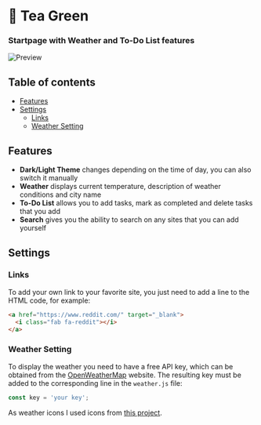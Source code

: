 # :tea: Tea Green
### Startpage with Weather and To-Do List features

![Preview](https://github.com/sadparadiseinhell/tea-green/blob/main/assets/tea-green-preview.png)

## Table of contents
- [Features](#features)
- [Settings](#settings)
  - [Links](#links)
  - [Weather Setting](#weather-setting)

## Features
- **Dark/Light Theme** changes depending on the time of day, you can also switch it manually
- **Weather** displays current temperature, description of weather conditions and city name
- **To-Do List** allows you to add tasks, mark as completed and delete tasks that you add
- **Search** gives you the ability to search on any sites that you can add yourself

## Settings
### Links
To add your own link to your favorite site, you just need to add a line to the HTML code, for example:

```html
<a href="https://www.reddit.com/" target="_blank">
  <i class="fab fa-reddit"></i>
</a>
```

### Weather Setting
To display the weather you need to have a free API key, which can be obtained from the [OpenWeatherMap](https://openweathermap.org/api) website.
The resulting key must be added to the corresponding line in the `weather.js` file:

```js
const key = 'your key';
```

As weather icons I used icons from [this project](https://github.com/erikflowers/weather-icons#readme).
